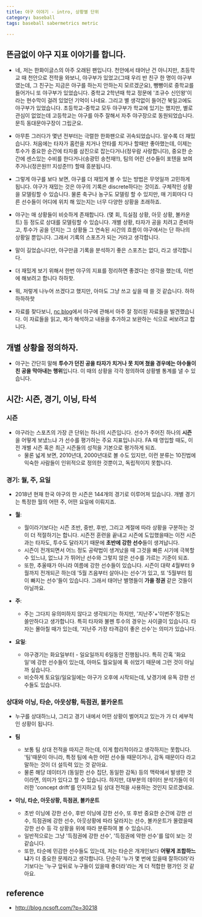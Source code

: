 ```yaml
---
title: 야구 이야기 - intro, 상황별 단위
category: baseball 
tags: baseball sabermetrics metric

---
```


## 뜬금없이 야구 지표 이야기를 합니다. 

- 네, 저는 한화이글스의 아주 오래된 팬입니다. 천안에서 태어난 건 아니지만, 초등학교 때 천안으로 전학을 와보니, 야구부가 있었고(그때 우리 반 친구 한 명이 야구부였는데, 그 친구는 지금은 야구를 하는지 안하는지 모르겠군요), 뺑뺑이로 중학교를 들어가니 또 야구부가 있었습니다. 중학교 2학년때 학교 정문에 '조규수 신인왕'이라는 현수막이 걸려 있었던 기억이 나네요. 그리고 별 생각없이 들어간 북일고에도 야구부가 있었습니다. 초등학교-중학교 모두 야구부가 학교에 있기는 했지만, 별로 관심이 없었는데 고등학교는 야구를 아주 잘해서 자주 야구장으로 동원되었습니다. 문득 동대문야구장이 그립군요. 
- 아무튼 그러다가 몇년 전부터는 극렬한 한화팬으로 귀속되었습니다. 알수록 더 재밌습니다. 처음에는 타자가 홈런을 치거나 안타를 치거나 할때만 좋아했는데, 이제는 투수가 중요한 순간에 타자를 삼진으로 잡는다거나(정우람 사랑합니다), 중요한 순간에 센스있는 수비를 한다거나(송광민 송천재!!), 팀의 어린 선수들이 포텐을 보여주거나(정은원!!! 지성준!!!) 할때 흥분됩니다. 
- 그렇게 야구를 보다 보면, 야구를 더 재밌게 볼 수 있는 방법은 무엇일까 고민하게 됩니다. 야구가 재밌는 것은 야구의 기록은 discrete하다는 것이죠. 구체적인 상황을 모델링할 수 있습니다. 물론 축구나 농구도 모델링 할 수 있지만, 매 기회마다 다른 선수들이 어디에 위치 해 있는지는 너무 다양한 상황을 초래하죠. 
- 야구는 매 상황들이 비슷하게 존재합니다. (몇 회, 득실점 상황, 아웃 상황, 볼카운트) 등 정도로 상대를 모델링할 수 있습니다. 개별 상황, 타자가 공을 치려고 준비하고, 투수가 공을 던지는 그 상황들 그 연속된 시간의 흐름이 야구에서는 단 하나의 상황일 뿐입니다. 그래서 기록의 스포츠가 되는 거라고 생각합니다. 
- 말이 길었습니다만, 야구만큼 기록을 분석하기 좋은 스포츠는 없다, 라고 생각합니다. 
- 더 재밌게 보기 위해서 한번 야구의 지표를 정리하면 좋겠다는 생각을 했는데, 이번에 해보려고 합니다 하하핫. 

- 뭐, 저렇게 나누어 쓰겠다고 했지만, 아마도 그냥 쓰고 싶을 때 쓸 것 같습니다. 하하하하하핫

- 자료를 찾다보니, [nc blog](http://blog.ncsoft.com/?p=30218)에서 야구에 관해서 아주 잘 정리된 자료들을 발견했습니다. 이 자료들을 읽고, 제가 해석하고 내용을 추가하고 보완하는 식으로 써보려고 합니다. 

## 개별 상황을 정의하자. 

- 야구는 간단히 말해 **투수가 던진 공을 타자가 치거나 못 치며 쳤을 경우에는 야수들이 친 공을 막아내는 행위**입니다. 이 때의 상황을 각각 정의하여 상황별 통계를 낼 수 있습니다. 

## 시간: 시즌, 경기, 이닝, 타석

### 시즌 

- 야구라는 스포츠의 가장 큰 단위는 하나의 시즌입니다. 선수가 주어진 하나의 **시즌**을 어떻게 보냈느냐 가 선수를 평가하는 주요 지표입니니다. FA 때 영입할 때도, 이전 개별 시즌 혹은 최근 시즌들의 성적을 기본으로 평가하게 되죠. 
    - 물론 넓게 보면, 2010년대, 2000년대로 볼 수도 있지만, 이런 분류는 10진법에 익숙한 사람들이 인위적으로 정의한 것뿐이고, 독립적이지 못합니다. 

### 경기: 월, 주, 요일

- 2018년 현재 한국 야구의 한 시즌은 144개의 경기로 이루어져 있습니다. 개별 경기는 특정한 월의 어떤 주, 어떤 요일에 이뤄지죠. 

- **월**: 
    - 월이라기보다는 시즌 초반, 중반, 후반, 그리고 계절에 따라 상황을 구분하는 것이 더 적절하기는 합니다. 시즌전 훈련을 끝내고 시즌에 도입했을때는 이전 시즌과는 타자도, 투수도 달라지기 때문에 **초반에 강한 선수**들이 생겨납니다. 
    - 시즌이 전개되면서 어느 정도 공략법이 생겨났을 때 그것을 빠른 시기에 극복할 수 있느냐, 없느냐 가 뛰어난 선수와 그렇지 않은 선수를 가르는 기준이 되죠. 
    - 또한, 추울때가 아니라 여름에 강한 선수들이 있습니다. 시즌이 대략 4월부터 9월까지 전개되곤 하는데 '5월 즈음부터 살아나는 선수'가 있고, 또 '5월부터 힘이 빠지는 선수'들이 있습니다. 그래서 태어난 별명들이 **가을 정권** 같은 것들이 아닐까요. 
- **주**: 
    - 주는 그다지 유의미하지 않다고 생각되기는 하지만, '지난주'+'이번주'정도는 쓸만하다고 생가합니다. 특히 타자와 불펜 투수의 경우는 사이클이 있습니다. 타자는 몰아칠 때가 있는데, '지난주 가장 타격감이 좋은 선수'는 의미가 있습니다. 
- **요일**: 
    - 야구경기는 화요일부터 - 일요일까지 6일동안 진행됩니다. 특히 간혹 '화요일'에 강한 선수들이 있는데, 아마도 월요일에 푹 쉬었기 때문에 그런 것이 아닐까 싶습니다.
    - 비슷하게 토요일/일요일에는 야구가 오후에 시작되는데, 낮경기에 유독 강한 선수들도 있습니다. 

### 상대와 이닝, 타순, 아웃상황, 득점권, 볼카운트

- 누구를 상대하느냐, 그리고 경기 내에서 어떤 상황이 벌어지고 있는가 가 더 세부적인 상황이 됩니다. 

- **팀**
    - 보통 팀 상대 전적을 따지곤 하는데, 이게 합리적이라고 생각하지는 못합니다. '팀'때문이 아니라, 특정 팀에 속한 어떤 선수들 때문이거나, 감독 때문이다 라고 말하는 것이 더 설득력 있는 것 같아요. 
    - 물론 해당 데이터가 (동일한 선수 집단, 동일한 감독) 등의 맥락에서 발생한 것이라면, 의미가 있다고 할 수 있습니다. 하지만, 대부분의 데이터 분석가들이 이러한 'concept drift'를 인지하고 팀 상대 전적을 사용하는 것인지 모르겠네요. 
- **이닝, 타순, 아웃상황, 득점권, 볼카운트**
    - 초반 이닝에 강한 선수, 후반 이닝에 강한 선수, 또 후반 중요한 순간에 강한 선수, 득점권에 강한 선수, 아웃상황에 따라 달라지는 선수, 볼카운트가 몰렸을때 강한 선수 등 각 상황을 위에 따라 분류하여 볼 수 있습니다. 
    - 일반적으로는 그냥 '득점권에 강한 선수', '득점권에 약한 선수'를 많이 보는 것 같습니다. 
    - 또한, 타순에 민감한 선수들도 있는데, 저는 타순은 개개인보다 **어떻게 조합하느냐**가 더 중요한 문제라고 생각합니다. 단순히 '누가 몇 번에 있을때 잘하더라'라기보다는 '누구 앞뒤로 누구들이 있을때 좋더라'라는 게 더 적합한 평가인 것 같아요. 


## reference 

- <http://blog.ncsoft.com/?p=30218>